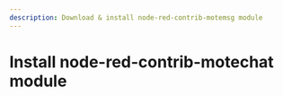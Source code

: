 ```yaml
---
description: Download & install node-red-contrib-motemsg module
---
```


# Install node-red-contrib-motechat module

